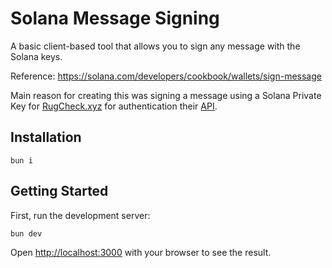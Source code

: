 # Solana Message Signing

A basic client-based tool that allows you to sign any message with the Solana keys.

Reference: https://solana.com/developers/cookbook/wallets/sign-message

Main reason for creating this was signing a message using a Solana Private Key for [RugCheck.xyz](https://rugcheck.xyz/) for authentication their [API](https://api.rugcheck.xyz/swagger/index.html#/Auth).

## Installation

`bun i`

## Getting Started

First, run the development server:

```bash
bun dev
```

Open [http://localhost:3000](http://localhost:3000) with your browser to see the result.
